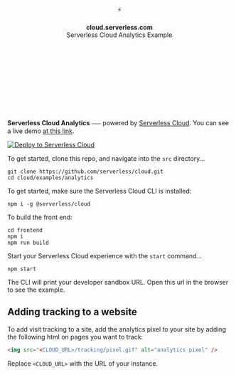 <br>
<br>
<br>
<br>
<br>
<br>
<br>
<p align="center">
⚡️
<br>
<br>
<b>cloud.serverless.com</b>
<br>
Serverless Cloud Analytics Example
</p>
  
<br>
<br>
<br>
<br>
<br>
<br>
<br>
<br>
<br>

**Serverless Cloud Analytics** ⎯⎯⎯ powered by [Serverless Cloud](https://serverless.com/cloud). You can see a live demo [at this link](https://shiny-project-qx2as.cloud.serverless.com).

[![Deploy to Serverless Cloud](https://cloud.serverless.com/deploy.svg)](https://cloud.serverless.com/start/clone?repoUrl=https%3A%2F%2Fgithub.com%2Fserverless%2Fcloud%2Ftree%2Fmain%2Fexamples%2Fanalytics)

To get started, clone this repo, and navigate into the `src` directory...

```
git clone https://github.com/serverless/cloud.git
cd cloud/examples/analytics
```

To get started, make sure the Serverless Cloud CLI is installed:

```
npm i -g @serverless/cloud
```

To build the front end:

```
cd frontend
npm i
npm run build
```

Start your Serverless Cloud experience with the `start` command...

```
npm start
```

The CLI will print your developer sandbox URL. Open this url in the browser to see the example.

## Adding tracking to a website

To add visit tracking to a site, add the analytics pixel to your site by adding the following html on pages you want to track:

```html
<img src="<CLOUD_URL>/tracking/pixel.gif" alt="analytics pixel" />
```

Replace `<CLOUD_URL>` with the URL of your instance.
